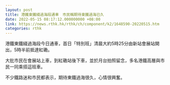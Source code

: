 ```yaml
---
layout: post
title: 港鐵東鐵綫過海段通車　市民稱期待東鐵過海已久
date: 2022-05-15 08:17:12.000000000 +08:00
link: https://news.rthk.hk/rthk/ch/component/k2/1648590-20220515.htm
categories: rthk
---
```


港鐵東鐵綫過海段今日通車，首日「特別班」清晨大約5時25分由新站會展站開出，5時半前抵達紅磡。

大批巿民在會展站上車，到紅磡站後下車，並於月台拍照留念，多名港鐵高層與市民一同乘搭這班車。

不少鐵路迷和市民都表示，期待東鐵過海很久，心情很興奮。
